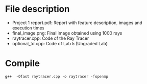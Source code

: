 # File description 

- Project 1 report.pdf: Report with feature description, images and execution times
- final_image.png: Final image obtained using 1000 rays 
- raytracer.cpp: Code of the Ray Tracer
- optional_td.cpp: Code of Lab 5 (Ungraded Lab)
# Compile 
```
g++  -Ofast raytracer.cpp -o raytracer -fopenmp
```

